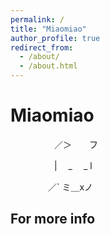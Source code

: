 ```yaml
---
permalink: /
title: "Miaomiao"
author_profile: true
redirect_from: 
  - /about/
  - /about.html
---
```



Miaomiao
======
       
　　　　　／＞　　フ
     
　　　　　| 　_　 _ l

　 　　　／` ミ＿xノ



For more info
------

